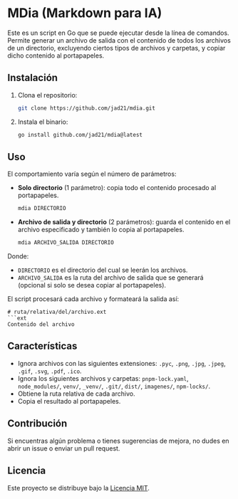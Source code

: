# MDia (Markdown para IA)

Este es un script en Go que se puede ejecutar desde la línea de comandos. Permite generar un archivo de salida con el contenido de todos los archivos de un directorio, excluyendo ciertos tipos de archivos y carpetas, y copiar dicho contenido al portapapeles.

## Instalación

1. Clona el repositorio:

   ```bash
   git clone https://github.com/jad21/mdia.git
   ```

2. Instala el binario:

   ```bash
   go install github.com/jad21/mdia@latest
   ```

## Uso

El comportamiento varía según el número de parámetros:

* **Solo directorio** (1 parámetro): copia todo el contenido procesado al portapapeles.

  ```bash
  mdia DIRECTORIO
  ```

* **Archivo de salida y directorio** (2 parámetros): guarda el contenido en el archivo especificado y también lo copia al portapapeles.

  ```bash
  mdia ARCHIVO_SALIDA DIRECTORIO
  ```

Donde:

* `DIRECTORIO` es el directorio del cual se leerán los archivos.
* `ARCHIVO_SALIDA` es la ruta del archivo de salida que se generará (opcional si solo se desea copiar al portapapeles).

El script procesará cada archivo y formateará la salida así:

````
# ruta/relativa/del/archivo.ext
```ext
Contenido del archivo
````

## Características

* Ignora archivos con las siguientes extensiones: `.pyc`, `.png`, `.jpg`, `.jpeg`, `.gif`, `.svg`, `.pdf`, `.ico`.
* Ignora los siguientes archivos y carpetas: `pnpm-lock.yaml`, `node_modules/`, `venv/`, `_venv/`, `.git/`, `dist/`, `imagenes/`, `npm-locks/`.
* Obtiene la ruta relativa de cada archivo.
* Copia el resultado al portapapeles.

## Contribución

Si encuentras algún problema o tienes sugerencias de mejora, no dudes en abrir un issue o enviar un pull request.

## Licencia

Este proyecto se distribuye bajo la [Licencia MIT](LICENSE).
